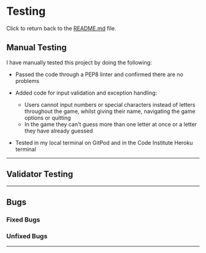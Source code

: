 # Testing

Click to return back to the [README.md](README.md) file.

## Manual Testing

I have manually tested this project by doing the following:

- Passed the code through a PEP8 linter and confirmed there are no problems

- Added code for input validation and exception handling:
  - Users cannot input numbers or special characters instead of letters throughout the game, whilst giving their name, navigating the game options or quitting
  - In the game they can't guess more than one letter at once or a letter they have already guessed

- Tested in my local terminal on GitPod and in the Code Institute Heroku terminal

---

## Validator Testing

---

## Bugs

### Fixed Bugs

### Unfixed Bugs

---

